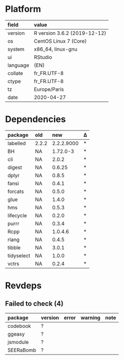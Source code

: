 # Platform

|field    |value                        |
|:--------|:----------------------------|
|version  |R version 3.6.2 (2019-12-12) |
|os       |CentOS Linux 7 (Core)        |
|system   |x86_64, linux-gnu            |
|ui       |RStudio                      |
|language |(EN)                         |
|collate  |fr_FR.UTF-8                  |
|ctype    |fr_FR.UTF-8                  |
|tz       |Europe/Paris                 |
|date     |2020-04-27                   |

# Dependencies

|package    |old   |new        |Δ  |
|:----------|:-----|:----------|:--|
|labelled   |2.2.2 |2.2.2.9000 |*  |
|BH         |NA    |1.72.0-3   |*  |
|cli        |NA    |2.0.2      |*  |
|digest     |NA    |0.6.25     |*  |
|dplyr      |NA    |0.8.5      |*  |
|fansi      |NA    |0.4.1      |*  |
|forcats    |NA    |0.5.0      |*  |
|glue       |NA    |1.4.0      |*  |
|hms        |NA    |0.5.3      |*  |
|lifecycle  |NA    |0.2.0      |*  |
|purrr      |NA    |0.3.4      |*  |
|Rcpp       |NA    |1.0.4.6    |*  |
|rlang      |NA    |0.4.5      |*  |
|tibble     |NA    |3.0.1      |*  |
|tidyselect |NA    |1.0.0      |*  |
|vctrs      |NA    |0.2.4      |*  |

# Revdeps

## Failed to check (4)

|package   |version |error |warning |note |
|:---------|:-------|:-----|:-------|:----|
|codebook  |?       |      |        |     |
|ggeasy    |?       |      |        |     |
|jsmodule  |?       |      |        |     |
|SEERaBomb |?       |      |        |     |

